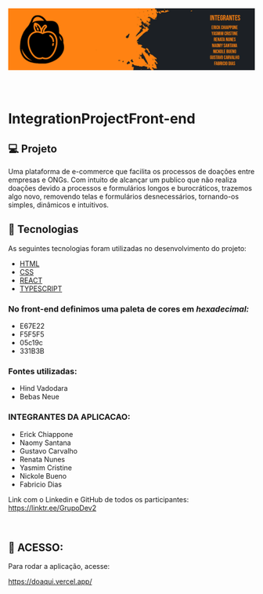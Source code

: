 <h1 align="center">
  <img src="src/assets/imgs/integrantes.png" alt="logo" >

</h1>

<br> 

# IntegrationProjectFront-end

## :computer: Projeto
Uma plataforma de e-commerce que facilita os processos de doações entre empresas e ONGs. 
Com intuito de alcançar um publico que não realiza doações devido a processos e formulários longos e burocráticos, trazemos algo novo, removendo telas e formulários desnecessários, tornando-os simples, dinâmicos e intuitivos.

## :rocket: Tecnologias

As seguintes tecnologias foram utilizadas no desenvolvimento do projeto:

- [HTML](https://devdocs.io/html/)
- [CSS](https://devdocs.io/css/) 
- [REACT](https://devdocs.io/react/)
- [TYPESCRIPT](https://devdocs.io/typescript/)
### No front-end definimos uma paleta de cores em _hexadecimal:_
* E67E22
* F5F5F5
* 05c19c
* 331B3B


### Fontes utilizadas:
* Hind Vadodara
* Bebas Neue

### **INTEGRANTES DA APLICACAO:**

* Erick Chiappone
* Naomy Santana
* Gustavo Carvalho
* Renata Nunes
* Yasmim Cristine
* Nickole Bueno
* Fabricio Dias


Link com o Linkedin e GitHub de todos os participantes: <https://linktr.ee/GrupoDev2>

<br>

## :wrench: ACESSO:
Para rodar a aplicação, acesse: 

https://doaqui.vercel.app/